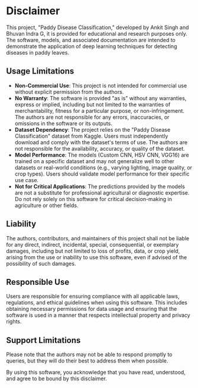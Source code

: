 # Disclaimer

This project, "Paddy Disease Classification," developed by Ankit Singh and Bhuvan Indra G, it is provided for educational and research purposes only. The software, models, and associated documentation are intended to demonstrate the application of deep learning techniques for detecting diseases in paddy leaves.

## Usage Limitations

- **Non-Commercial Use**: This project is not intended for commercial use without explicit permission from the authors.
- **No Warranty**: The software is provided "as is" without any warranties, express or implied, including but not limited to the warranties of merchantability, fitness for a particular purpose, or non-infringement. The authors are not responsible for any errors, inaccuracies, or omissions in the software or its outputs.
- **Dataset Dependency**: The project relies on the "Paddy Disease Classification" dataset from Kaggle. Users must independently download and comply with the dataset's terms of use. The authors are not responsible for the availability, accuracy, or quality of the dataset.
- **Model Performance**: The models (Custom CNN, HSV CNN, VGG16) are trained on a specific dataset and may not generalize well to other datasets or real-world conditions (e.g., varying lighting, image quality, or crop types). Users should validate model performance for their specific use case.
- **Not for Critical Applications**: The predictions provided by the models are not a substitute for professional agricultural or diagnostic expertise. Do not rely solely on this software for critical decision-making in agriculture or other fields.

## Liability

The authors, contributors, and maintainers of this project shall not be liable for any direct, indirect, incidental, special, consequential, or exemplary damages, including but not limited to loss of profits, data, or crop yield, arising from the use or inability to use this software, even if advised of the possibility of such damages.

## Responsible Use

Users are responsible for ensuring compliance with all applicable laws, regulations, and ethical guidelines when using this software. This includes obtaining necessary permissions for data usage and ensuring that the software is used in a manner that respects intellectual property and privacy rights.

## Support Limitations

Please note that the authors may not be able to respond promptly to queries, but they will do their best to address them when possible.

By using this software, you acknowledge that you have read, understood, and agree to be bound by this disclaimer.


